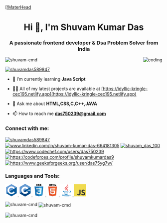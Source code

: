 
[[!MaterHead](https://1.bp.blogspot.com/-7A4WynwLsMw/XbBpCXG8fHI/AAAAAAAAMt4/uOa1bpLskYgrwGbllhSu2SDj_Mig8SXJQCLcBGAsYHQ/s1600/2000_600px.gif)
<h1 align="center">Hi 👋, I'm Shuvam Kumar Das</h1>
<h3 align="center">A passionate frontend developer & Dsa Problem Solver from India</h3>
<img align = "right" alt = "coding" width:"400" src ="https://cdn.dribbble.com/users/1162077/screenshots/3848914/programmer.gif">

<p align="left"> <img src="https://komarev.com/ghpvc/?username=shuvam-cmd&label=Profile%20views&color=0e75b6&style=flat" alt="shuvam-cmd" /> </p>

<p align="left"> <a href="https://twitter.com/shuvamdas589847" target="blank"><img src="https://img.shields.io/twitter/follow/shuvamdas589847?logo=twitter&style=for-the-badge" alt="shuvamdas589847" /></a> </p>

- 🌱 I’m currently learning **Java Script**

- 👨‍💻 All of my latest projects are available at [https://idyllic-kringle-cec195.netlify.app](https://idyllic-kringle-cec195.netlify.app)

- 💬 Ask me about **HTML,CSS,C,C++,JAVA**

- 📫 How to reach me **das750239@gmail.com**

<h3 align="left">Connect with me:</h3>
<p align="left">
<a href="https://twitter.com/shuvamdas589847" target="blank"><img align="center" src="https://raw.githubusercontent.com/rahuldkjain/github-profile-readme-generator/master/src/images/icons/Social/twitter.svg" alt="shuvamdas589847" height="30" width="40" /></a>
<a href="https://linkedin.com/in/www.linkedin.com/in/shuvam-kumar-das-664181305" target="blank"><img align="center" src="https://raw.githubusercontent.com/rahuldkjain/github-profile-readme-generator/master/src/images/icons/Social/linked-in-alt.svg" alt="www.linkedin.com/in/shuvam-kumar-das-664181305" height="30" width="40" /></a>
<a href="https://instagram.com/shuvam_das_100" target="blank"><img align="center" src="https://raw.githubusercontent.com/rahuldkjain/github-profile-readme-generator/master/src/images/icons/Social/instagram.svg" alt="shuvam_das_100" height="30" width="40" /></a>
<a href="https://www.codechef.com/users/https://www.codechef.com/users/das750239" target="blank"><img align="center" src="https://cdn.jsdelivr.net/npm/simple-icons@3.1.0/icons/codechef.svg" alt="https://www.codechef.com/users/das750239" height="30" width="40" /></a>
<a href="https://codeforces.com/profile/https://codeforces.com/profile/shuvamkumardas9" target="blank"><img align="center" src="https://raw.githubusercontent.com/rahuldkjain/github-profile-readme-generator/master/src/images/icons/Social/codeforces.svg" alt="https://codeforces.com/profile/shuvamkumardas9" height="30" width="40" /></a>
<a href="https://auth.geeksforgeeks.org/user/https://www.geeksforgeeks.org/user/das75yg7w/" target="blank"><img align="center" src="https://raw.githubusercontent.com/rahuldkjain/github-profile-readme-generator/master/src/images/icons/Social/geeks-for-geeks.svg" alt="https://www.geeksforgeeks.org/user/das75yg7w/" height="30" width="40" /></a>
</p>

<h3 align="left">Languages and Tools:</h3>
<p align="left"> <a href="https://www.cprogramming.com/" target="_blank" rel="noreferrer"> <img src="https://raw.githubusercontent.com/devicons/devicon/master/icons/c/c-original.svg" alt="c" width="40" height="40"/> </a> <a href="https://www.w3schools.com/cpp/" target="_blank" rel="noreferrer"> <img src="https://raw.githubusercontent.com/devicons/devicon/master/icons/cplusplus/cplusplus-original.svg" alt="cplusplus" width="40" height="40"/> </a> <a href="https://www.w3schools.com/css/" target="_blank" rel="noreferrer"> <img src="https://raw.githubusercontent.com/devicons/devicon/master/icons/css3/css3-original-wordmark.svg" alt="css3" width="40" height="40"/> </a> <a href="https://www.w3.org/html/" target="_blank" rel="noreferrer"> <img src="https://raw.githubusercontent.com/devicons/devicon/master/icons/html5/html5-original-wordmark.svg" alt="html5" width="40" height="40"/> </a> <a href="https://www.java.com" target="_blank" rel="noreferrer"> <img src="https://raw.githubusercontent.com/devicons/devicon/master/icons/java/java-original.svg" alt="java" width="40" height="40"/> </a> <a href="https://developer.mozilla.org/en-US/docs/Web/JavaScript" target="_blank" rel="noreferrer"> <img src="https://raw.githubusercontent.com/devicons/devicon/master/icons/javascript/javascript-original.svg" alt="javascript" width="40" height="40"/> </a> </p>

<p><img align="left" src="https://github-readme-stats.vercel.app/api/top-langs?username=shuvam-cmd&show_icons=true&locale=en&layout=compact" alt="shuvam-cmd" /></p>

<p>&nbsp;<img align="center" src="https://github-readme-stats.vercel.app/api?username=shuvam-cmd&show_icons=true&locale=en" alt="shuvam-cmd" /></p>

<p><img align="center" src="https://github-readme-streak-stats.herokuapp.com/?user=shuvam-cmd&" alt="shuvam-cmd" /></p>

